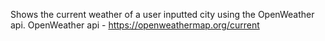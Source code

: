 Shows the current weather of a user inputted city using the OpenWeather api.
OpenWeather api - https://openweathermap.org/current
